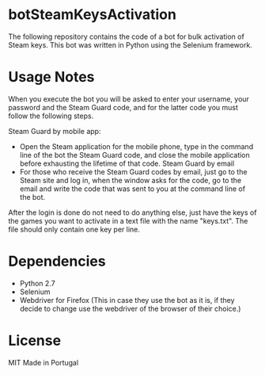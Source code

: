 # botSteamKeysActivation
 The following repository contains the code of a bot for bulk activation of Steam keys. This bot was written in Python using the Selenium framework.

# Usage Notes
 When you execute the bot you will be asked to enter your username, your password and the Steam Guard code, and for the latter code you must follow the following steps.

 Steam Guard by mobile app:
 - Open the Steam application for the mobile phone, type in the command line of the bot the Steam Guard code, and close the mobile application before exhausting the lifetime of that code.
 Steam Guard by email
 - For those who receive the Steam Guard codes by email, just go to the Steam site and log in, when the window asks for the code, go to the email and write the code that was sent to you at the command line of the bot.
 
 After the login is done do not need to do anything else, just have the keys of the games you want to activate in a text file with the name "keys.txt". The file should only contain one key per line.

# Dependencies
 - Python 2.7
 - Selenium
 - Webdriver for Firefox (This in case they use the bot as it is, if they decide to change use the webdriver of the browser of their choice.)
 
# License
 MIT
 Made in Portugal
